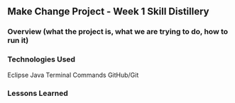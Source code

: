 ## Make Change Project - Week 1 Skill Distillery

### Overview (what the project is, what we are trying to do, how to run it)

### Technologies Used 
Eclipse
Java
Terminal Commands
GitHub/Git 

### Lessons Learned